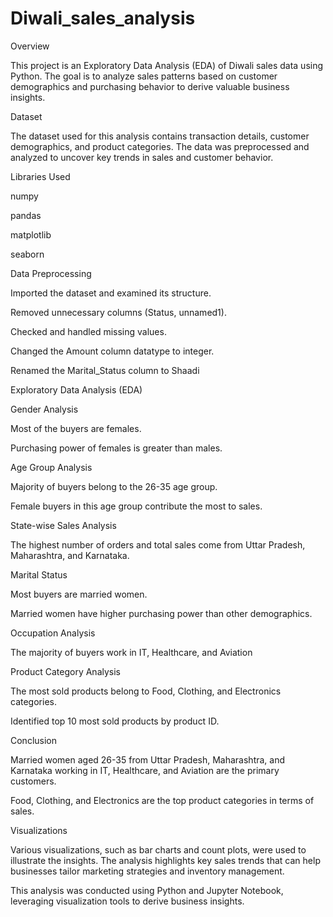 # Diwali_sales_analysis
Overview

This project is an Exploratory Data Analysis (EDA) of Diwali sales data using Python. The goal is to analyze sales patterns based on customer demographics and purchasing behavior to derive valuable business insights.

Dataset

The dataset used for this analysis contains transaction details, customer demographics, and product categories. The data was preprocessed and analyzed to uncover key trends in sales and customer behavior.

Libraries Used

numpy

pandas

matplotlib

seaborn

Data Preprocessing

Imported the dataset and examined its structure.

Removed unnecessary columns (Status, unnamed1).


Checked and handled missing values.

Changed the Amount column datatype to integer.

Renamed the Marital_Status column to Shaadi

Exploratory Data Analysis (EDA)

Gender Analysis

Most of the buyers are females.

Purchasing power of females is greater than males.

Age Group Analysis

Majority of buyers belong to the 26-35 age group.

Female buyers in this age group contribute the most to sales.

State-wise Sales Analysis

The highest number of orders and total sales come from Uttar Pradesh, Maharashtra, and Karnataka.

Marital Status

Most buyers are married women.

Married women have higher purchasing power than other demographics.

Occupation Analysis

The majority of buyers work in IT, Healthcare, and Aviation

Product Category Analysis

The most sold products belong to Food, Clothing, and Electronics categories.

Identified top 10 most sold products by product ID.

Conclusion

Married women aged 26-35 from Uttar Pradesh, Maharashtra, and Karnataka working in IT, Healthcare, and Aviation are the primary customers.

Food, Clothing, and Electronics are the top product categories in terms of sales.

Visualizations

Various visualizations, such as bar charts and count plots, were used to illustrate the insights. The analysis highlights key sales trends that can help businesses tailor marketing strategies and inventory management.

This analysis was conducted using Python and Jupyter Notebook, leveraging visualization tools to derive business insights.
